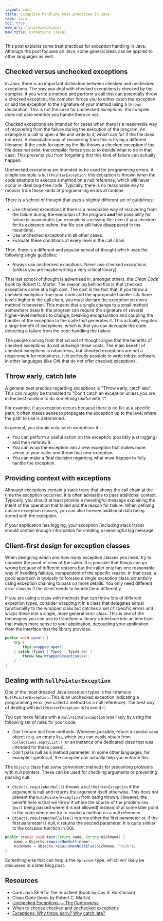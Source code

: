 ```yaml
---
layout: post
title: Exception handling best practices in Java
tags: java
toc: true
new_url: /java/exceptions/
new_title: Exceptions (Java)
---
```


This post explains some best practices for exception handling in Java. Although the post focuses on Java, some general ideas can be applied to other languages as well.

## Checked versus unchecked exceptions

In Java, there is an important distinction between checked and unchecked exceptions. The way you deal with checked exceptions is checked by the compiler. If you write a method and perform a call that can potentially throw a checked exception, the compiler forces you to either catch the exception or add the exception to the signature of your method using a `throws` declaration. This is not the case for unchecked exceptions: the compiler does not care whether you handle them or not.

Checked exceptions are intended for cases when there is a reasonable way of recovering from the failure during the execution of the program. An example is a call to open a file and write to it, which can fail if the file does not exist. A reasonable way of recovering from this is trying a different filename. If the code for opening the file throws a checked exception if the file does not exist, the compiler forces you to to decide what to do in that case. This prevents you from forgetting that this kind of failure can actually happen.

Unchecked exceptions are intended to be used for programming errors. A simple example is `NullPointerException`: this exception is thrown when the code attempts to execute a method on a null reference, which will never occur in ideal bug-free code. Typically, there is no reasonable way to recover from these kinds of programming errors at runtime.

There is a school of thought that uses a slightly different set of guidelines:
- Use checked exceptions if there is a reasonable way of recovering from the failure during the execution of the program **and** the possibility for failure is unavoidable (an example is a missing file: even if you checked for its existence before, the file can still have disappeared in the meantime).
- Use unchecked exceptions in all other cases.
- Evaluate these conditions at every level in the call chain.

Then, there is a different and popular school of thought which uses the following single guideline:
- Always use unchecked exceptions. Never use checked exceptions (unless you are maybe writing a very critical library).

That last school of thought is advertised in, amongst others, the *Clean Code* book by Robert C. Martin. The reasoning behind this is that checked exceptions come at a high cost. The cost is the fact that, if you throw a checked exception from your code and the appropriate handler sits three levels higher in the call chain, you must declare the exception on every method in between. This means that a single change to a small method somewhere deep in the program can require the signature of several higher-level methods to change, breaking encapsulation and coupling the handler of the exception to the code that generates it. This actually negates a large benefit of exceptions, which is that you can decouple the code detecting a failure from the code handling the failure.

The people coming from that school of thought argue that the benefits of checked exceptions do not outweigh these costs. The main benefit of checked exceptions is robustness, but checked exceptions are not a requirement for robustness. It is perfectly possible to write robust software in other languages (like C#) that do not offer checked exceptions.

## Throw early, catch late

A general best practice regarding exceptions is "Throw early, catch late". This can roughly be translated to "Don't catch an exception unless you are in the best position to do something useful with it".

For example, if an exception occurs because there is no file at a specific path, it often makes sense to propagate the exception up to the level where the path to use is determined.

In general, you should only catch exceptions if:

- You can perform a useful action on the exception (possibly just logging) and then rethrow it.
- You can wrap the exception into a new exception that makes more sense to your caller and throw that new exception.
- You can make a final decision regarding what must happen to fully handle the exception.

## Providing context with exceptions

Although exceptions contain a stack trace that shows the call chain at the time the exception occurred, it is often advisable to pass additional context. Typically, you should at least provide a meaningful message explaining the intent of the operation that failed and the reason for failure. When defining custom exception classes, you can also foresee additional data being stored with the exception. 

If your application has logging, your exception (including stack trace) should contain enough information for creating a meaningful log message.

## Client-first design for exception classes

When designing which and how many exception classes you need, try to consider the point of view of the caller. It is possible that things can go wrong because of different reasons but the caller only has one reasonable way of handling failures, independent of the specific reason. In that case, a good approach is typically to foresee a single exception class, potentially using exception chaining to pass on more details. You only need different error classes if the client needs to handle them differently.

If you are using a class with methods that can throw lots of different exception types, consider wrapping it in a class that delegates actual functionality to the wrapped class but catches a set of specific errors and wraps these into a single, more general error class. This is one of the techniques you can use to transform a library's interface into an interface that makes more sense to your application, decoupling your application from the interface that the library provides.

```java
public void open() {
    try {
        this.wrapped.open();
    } catch (Type1 | Type2 | Type3 ex) {
        throw new WrappedException(ex);
    }
}
```

## Dealing with `NullPointerException`

One of the most dreaded Java exception types is the infamous `NullPointerException`. This is an unchecked exception indicating a programming error (we called a method on a null reference). The best way of dealing with `NullPointerException` is to avoid it.

You can make failure with a `NullPointerException` less likely by using the following set of rules for your code:
- Don't return null from methods. Wherever possible, return a special case object (e.g. an empty list, which you can easily obtain from `Collections.emptyList()`, or an instance of a dedicated class that was intended for these cases).
- Don't pass null as a method parameter. In some other languages, for example TypeScript, the compiler can actually help you enforce this.

The `Objects` class has some convenient methods for preventing problems with null pointers. These can be used for checking arguments or preventing passing null.
- `Objects.requireNonNull()` throws a `NullPointerException` if the argument is null and returns the argument itself otherwise. This does not prevent the `NullPointerException` from being thrown. However, the benefit here is that we throw it where the source of the problem lies (`null` being passed where it is not allowed) instead of at some later point in the code where we try to invoke a method on a null reference.
- `Objects.requireNonNullElse()` returns either the first parameter or, if the first parameter is null, it returns the second parameter. It is quite similar to the `COALESCE` function in SQL.

```java
public static void test(String name, String nickName) {
    name = Objects.requireNonNull(name);
    nickName = Objects.requireNonNullElse(nickName, "nick");
}
```

Something else that can help is the `Optional` type, which will likely be discussed in a later blog post.

## Resources

- Core Java SE 9 for the Impatient (book by Cay S. Horstmann)
- Clean Code (book by Robert C. Martin)
- [Unchecked Exceptions — The Controversy](https://docs.oracle.com/javase/tutorial/essential/exceptions/runtime.html)
- [When to choose checked and unchecked exceptions](https://stackoverflow.com/questions/27578/when-to-choose-checked-and-unchecked-exceptions)
- [Exceptions: Why throw early? Why catch late?](https://softwareengineering.stackexchange.com/questions/231057/exceptions-why-throw-early-why-catch-late)

